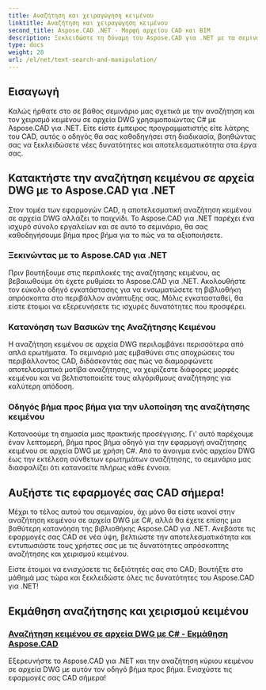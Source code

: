 ```yaml
---
title: Αναζήτηση και χειραγώγηση κειμένου
linktitle: Αναζήτηση και χειραγώγηση κειμένου
second_title: Aspose.CAD .NET - Μορφή αρχείου CAD και BIM
description: Ξεκλειδώστε τη δύναμη του Aspose.CAD για .NET με τα σεμινάρια μας για την αναζήτηση κειμένου σε αρχεία DWG χρησιμοποιώντας C#. Αναβαθμίστε τις δεξιότητές σας στο CAD και βελτιώστε τις εφαρμογές σας.
type: docs
weight: 28
url: /el/net/text-search-and-manipulation/
---
```


## Εισαγωγή

Καλώς ήρθατε στο σε βάθος σεμινάριο μας σχετικά με την αναζήτηση και τον χειρισμό κειμένου σε αρχεία DWG χρησιμοποιώντας C# με Aspose.CAD για .NET. Είτε είστε έμπειρος προγραμματιστής είτε λάτρης του CAD, αυτός ο οδηγός θα σας καθοδηγήσει στη διαδικασία, βοηθώντας σας να ξεκλειδώσετε νέες δυνατότητες και αποτελεσματικότητα στα έργα σας.

## Κατακτήστε την αναζήτηση κειμένου σε αρχεία DWG με το Aspose.CAD για .NET

Στον τομέα των εφαρμογών CAD, η αποτελεσματική αναζήτηση κειμένου σε αρχεία DWG αλλάζει το παιχνίδι. Το Aspose.CAD για .NET παρέχει ένα ισχυρό σύνολο εργαλείων και σε αυτό το σεμινάριο, θα σας καθοδηγήσουμε βήμα προς βήμα για το πώς να τα αξιοποιήσετε.

### Ξεκινώντας με το Aspose.CAD για .NET

Πριν βουτήξουμε στις περιπλοκές της αναζήτησης κειμένου, ας βεβαιωθούμε ότι έχετε ρυθμίσει το Aspose.CAD για .NET. Ακολουθήστε τον εύκολο οδηγό εγκατάστασης για να ενσωματώσετε τη βιβλιοθήκη απρόσκοπτα στο περιβάλλον ανάπτυξης σας. Μόλις εγκατασταθεί, θα είστε έτοιμοι να εξερευνήσετε τις ισχυρές δυνατότητες που προσφέρει.

### Κατανόηση των Βασικών της Αναζήτησης Κειμένου

Η αναζήτηση κειμένου σε αρχεία DWG περιλαμβάνει περισσότερα από απλά ερωτήματα. Το σεμινάριό μας εμβαθύνει στις αποχρώσεις του περιβάλλοντος CAD, διδάσκοντάς σας πώς να διαμορφώνετε αποτελεσματικά μοτίβα αναζήτησης, να χειρίζεστε διάφορες μορφές κειμένου και να βελτιστοποιείτε τους αλγόριθμους αναζήτησης για καλύτερη απόδοση.

### Οδηγός βήμα προς βήμα για την υλοποίηση της αναζήτησης κειμένου

Κατανοούμε τη σημασία μιας πρακτικής προσέγγισης. Γι' αυτό παρέχουμε έναν λεπτομερή, βήμα προς βήμα οδηγό για την εφαρμογή αναζήτησης κειμένου σε αρχεία DWG με χρήση C#. Από το άνοιγμα ενός αρχείου DWG έως την εκτέλεση σύνθετων ερωτημάτων αναζήτησης, το σεμινάριο μας διασφαλίζει ότι κατανοείτε πλήρως κάθε έννοια. 

## Αυξήστε τις εφαρμογές σας CAD σήμερα!

Μέχρι το τέλος αυτού του σεμιναρίου, όχι μόνο θα είστε ικανοί στην αναζήτηση κειμένου σε αρχεία DWG με C#, αλλά θα έχετε επίσης μια βαθύτερη κατανόηση της βιβλιοθήκης Aspose.CAD για .NET. Ανεβάστε τις εφαρμογές σας CAD σε νέα ύψη, βελτιώστε την αποτελεσματικότητα και εντυπωσιάστε τους χρήστες σας με τις δυνατότητες απρόσκοπτης αναζήτησης και χειρισμού κειμένου.

Είστε έτοιμοι να ενισχύσετε τις δεξιότητές σας στο CAD; Βουτήξτε στο μάθημά μας τώρα και ξεκλειδώστε όλες τις δυνατότητες του Aspose.CAD για .NET!
## Εκμάθηση αναζήτησης και χειρισμού κειμένου
### [Αναζήτηση κειμένου σε αρχεία DWG με C# - Εκμάθηση Aspose.CAD](./searching-text-in-dwg-files/)
Εξερευνήστε το Aspose.CAD για .NET και την αναζήτηση κύριου κειμένου σε αρχεία DWG με αυτόν τον οδηγό βήμα προς βήμα. Ενισχύστε τις εφαρμογές σας CAD σήμερα!